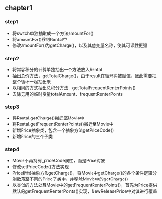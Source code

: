 ## chapter1
### step1
- 将switch单独抽取成一个方法amountFor()
- 将amountFor()移到Rental中
- 修改amountFor()为getCharge()，以及其他变量名称，使其可读性更强
### step2
- 将常客积分的计算单独抽出一个方法放入Rental
- 抽出总价方法，getTotalCharge()，由于result在循环内被赋值，因此需要把整个循环一起抽出来
- 以相同的方式抽出总积分方法，getTotalFrequentRenterPoints()
- 去除无用的临时变量totalAmount、frequentRenterPoints
### step3
- 将Rental.getCharge()搬迁至Movie中
- 将Rental.getFrequentRenterPoints()搬迁至Movie中
- 新增Price抽象类，包含一个抽象方法getPriceCode()
- 新增Price的三个子类
### step4
- Movie不再持有_priceCode属性，而是Price对象
- 修改setPriceCode()方法实现
- Price新增抽象方法getCharge()，将Movie中getCharge()的各个条件逻辑分别散落至不同的Price子类中，并移除Movie中的getCharge()
- 以类似的方法处理Movie中的getFrequentRenterPoints()，首先为Price提供默认的getFrequentRenterPoints()实现，NewReleasePrice中对其进行覆盖

